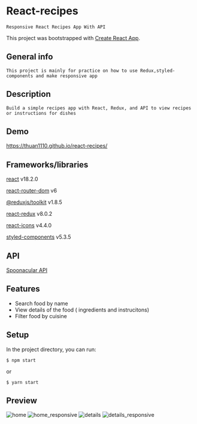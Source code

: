 # React-recipes

```
Responsive React Recipes App With API
```

This project was bootstrapped with [Create React App](https://github.com/facebook/create-react-app).

## General info

```
This project is mainly for practice on how to use Redux,styled-components and make responsive app
```

## Description

```
Build a simple recipes app with React, Redux, and API to view recipes or instructions for dishes
```

## Demo

https://thuan1110.github.io/react-recipes/

## Frameworks/libraries

[react](https://reactjs.org/)  v18.2.0

[react-router-dom](https://reactrouter.com/) v6

[@reduxjs/toolkit](https://redux-toolkit.js.org/) v1.8.5

[react-redux](https://react-redux.js.org/) v8.0.2

[react-icons](https://react-icons.github.io/react-icons) v4.4.0

[styled-components](https://styled-components.com/) v5.3.5

## API
[Spoonacular API](https://spoonacular.com/food-api) 

## Features

- Search food by name
- View details of the food ( ingredients and instrucitons)
- Filter food by cuisine

## Setup
In the project directory, you can run:

```
$ npm start
```
or
```
$ yarn start
```

## Preview
![home](https://user-images.githubusercontent.com/67035930/186632848-a65c6ebd-b00c-4fda-ab63-e69d04b7d811.png)
![home_responsive](https://user-images.githubusercontent.com/67035930/186632855-f569307f-d5e7-4052-854f-6413373e4d94.png)
![details](https://user-images.githubusercontent.com/67035930/186632864-5e8d5da4-831a-4eb0-a8ce-b106e0dbc170.png)
![details_responsive](https://user-images.githubusercontent.com/67035930/186632868-cd2c0a58-d560-4956-80c3-7c9481d2bee3.png)

